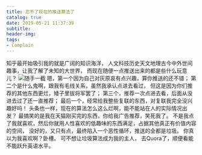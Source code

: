 ```yaml
---
title: 忍不了现在的推送算法了
catalog: true
date: 2019-05-21 11:37:39
subtitle:
header-img:
tags:
- Complain
---
```


知乎最开始吸引我的就是广阔的知识海洋，
人文科技历史天文地理古今中外世间趣事，让我了解了未知的大世界，
而现在随便一点推送出来的都是些什么玩意儿？
![随手一截](zhihuScreenshot.png)
嗯，第一个因为自己对灰原哀有点兴趣，算你推送的还不错；
第二个是什么鬼啊，跟我有毛线关系，虽然我承认点进去看过，
但这是因为你们推荐的其他东西更烂，矮子里拔将军罢了；
第三个，推荐一次点进去看，后面从没进去过了还一直推荐；
最后一个，经常给我整些复联的东西，对复联我完全没兴趣好吗！
头条也一样，现在的算法怎么这么烂啊，能不能站在人的实际情况出发？
最搞笑的是我在天猫刚买完的东西，你给我广告推荐，笑死我了。
不是我点了我就喜欢，然后你就用人性喜欢的低趣味的东西满足，占据其他真正有价值内容的空间，
没好的，又只有点，最终陷入一个恶性循环，推送的全都是垃圾。
你真以为我喜欢啊？卧槽。
可不想让垃圾算法成为我的主人，
去Quora了，顺便看能不能跃升英语水平。
